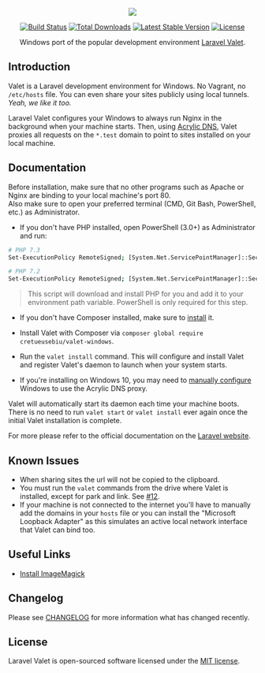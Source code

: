 <p align="center"><img src="https://laravel.com/assets/img/components/logo-valet.svg"></p>

<p align="center">
<a href="https://travis-ci.org/cretueusebiu/valet-windows"><img src="https://travis-ci.org/cretueusebiu/valet-windows.svg?branch=master" alt="Build Status"></a>
<a href="https://packagist.org/packages/cretueusebiu/valet-windows"><img src="https://poser.pugx.org/cretueusebiu/valet-windows/d/total.svg" alt="Total Downloads"></a>
<a href="https://packagist.org/packages/cretueusebiu/valet-windows"><img src="https://poser.pugx.org/cretueusebiu/valet-windows/v/stable.svg" alt="Latest Stable Version"></a>
<a href="https://packagist.org/packages/cretueusebiu/valet-windows"><img src="https://poser.pugx.org/cretueusebiu/valet-windows/license.svg" alt="License"></a>
</p>

<p align="center">Windows port of the popular development environment <a href="https://github.com/laravel/valet">Laravel Valet</a>.</p>

## Introduction

Valet is a Laravel development environment for Windows. No Vagrant, no `/etc/hosts` file. You can even share your sites publicly using local tunnels. _Yeah, we like it too._

Laravel Valet configures your Windows to always run Nginx in the background when your machine starts. Then, using [Acrylic DNS](http://mayakron.altervista.org/wikibase/show.php?id=AcrylicHome), Valet proxies all requests on the `*.test` domain to point to sites installed on your local machine.

## Documentation

Before installation, make sure that no other programs such as Apache or Nginx are binding to your local machine's port 80. <br> Also make sure to open your preferred terminal (CMD, Git Bash, PowerShell, etc.) as Administrator. 

- If you don't have PHP installed, open PowerShell (3.0+) as Administrator and run: 

```bash
# PHP 7.3
Set-ExecutionPolicy RemoteSigned; [System.Net.ServicePointManager]::SecurityProtocol = [System.Net.SecurityProtocolType]::Tls12; Invoke-WebRequest -Uri "https://github.com/cretueusebiu/valet-windows/raw/master/bin/php73.ps1" -OutFile $env:temp\php72.ps1; ."$env:temp\php73.ps1"

# PHP 7.2
Set-ExecutionPolicy RemoteSigned; [System.Net.ServicePointManager]::SecurityProtocol = [System.Net.SecurityProtocolType]::Tls12; Invoke-WebRequest -Uri "https://github.com/cretueusebiu/valet-windows/raw/master/bin/php72.ps1" -OutFile $env:temp\php72.ps1; ."$env:temp\php72.ps1"
```

> This script will download and install PHP for you and add it to your environment path variable. PowerShell is only required for this step.

- If you don't have Composer installed, make sure to [install](https://getcomposer.org/Composer-Setup.exe) it.

- Install Valet with Composer via `composer global require cretueusebiu/valet-windows`.

- Run the `valet install` command. This will configure and install Valet and register Valet's daemon to launch when your system starts.

- If you're installing on Windows 10, you may need to [manually configure](http://mayakron.altervista.org/wikibase/show.php?id=AcrylicWindows10Configuration) Windows to use the Acrylic DNS proxy.

Valet will automatically start its daemon each time your machine boots. There is no need to run `valet start` or `valet install` ever again once the initial Valet installation is complete.

For more please refer to the official documentation on the [Laravel website](https://laravel.com/docs/5.5/valet#serving-sites).

## Known Issues

- When sharing sites the url will not be copied to the clipboard.
- You must run the `valet` commands from the drive where Valet is installed, except for park and link. See [#12](https://github.com/cretueusebiu/valet-windows/issues/12#issuecomment-283111834).
- If your machine is not connected to the internet you'll have to manually add the domains in your `hosts` file or you can install the "Microsoft Loopback Adapter" as this simulates an active local network interface that Valet can bind too.

## Useful Links

- [Install ImageMagick](https://mlocati.github.io/articles/php-windows-imagick.html)

## Changelog

Please see [CHANGELOG](CHANGELOG.md) for more information what has changed recently.

## License

Laravel Valet is open-sourced software licensed under the [MIT license](http://opensource.org/licenses/MIT).
